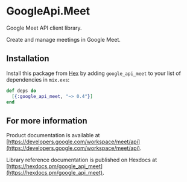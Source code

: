 # GoogleApi.Meet

Google Meet API client library.

Create and manage meetings in Google Meet.

## Installation

Install this package from [Hex](https://hex.pm) by adding
`google_api_meet` to your list of dependencies in `mix.exs`:

```elixir
def deps do
  [{:google_api_meet, "~> 0.4"}]
end
```

## For more information

Product documentation is available at [https://developers.google.com/workspace/meet/api](https://developers.google.com/workspace/meet/api).

Library reference documentation is published on Hexdocs at
[https://hexdocs.pm/google_api_meet](https://hexdocs.pm/google_api_meet).
